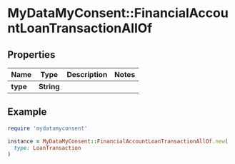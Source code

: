 # MyDataMyConsent::FinancialAccountLoanTransactionAllOf

## Properties

| Name | Type | Description | Notes |
| ---- | ---- | ----------- | ----- |
| **type** | **String** |  |  |

## Example

```ruby
require 'mydatamyconsent'

instance = MyDataMyConsent::FinancialAccountLoanTransactionAllOf.new(
  type: LoanTransaction
)
```


